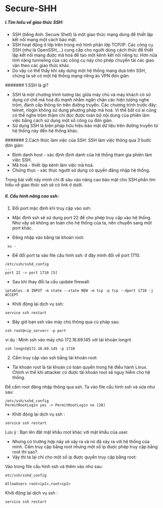 Secure-SHH
==========
##### I.Tìm hiểu về giao thức SSH:

- SSH (tiếng Anh: Secure Shell) là một giao thức mạng dùng để thiết lập kết nối mạng một cách bảo mật. 
- SSH hoạt động ở lớp trên trong mô hình phân lớp TCP/IP. Các công cụ SSH (như là OpenSSH,...) cung cấp cho người dùng cách thức để thiết lập kết nối mạng được mã hoá để tạo một kênh kết nối riêng tư. Hơn nữa tính năng tunneling của các công cụ này cho phép chuyển tải các giao vận theo các giao thức khác. 
- Do vậy có thể thấy khi xây dựng một hệ thống mạng dựa trên SSH, chúng ta sẽ có một hệ thống mạng riêng ảo VPN đơn giản.

####### 1.SSH là gì?
- SSH là một chương trình tương tác giữa máy chủ và máy khách có sử dụng cơ chế mã hoá đủ mạnh nhằm ngăn chặn các hiện tượng nghe trộm, đánh cắp thông tin trên đường truyền. Các chương trình trước đây: telnet, rlogin không sử dụng phương pháp mã hoá. Vì thế bất cứ ai cũng có thể nghe trộm thậm chí đọc được toàn bộ nội dung của phiên làm việc bằng cách sử dụng một số công cụ đơn giản.
- Sử dụng SSH là biện pháp hữu hiệu bảo mật dữ liệu trên đường truyền từ hệ thống này đến hệ thống khác.

####### 2.Cách thức làm việc của SSH:
SSH làm việc thông qua 3 bước đơn giản:

- Định danh host - xác định định danh của hệ thống tham gia phiên làm việc SSH.
- Mã hoá - thiết lập kênh làm việc mã hoá.
- Chứng thực - xác thực người sử dụng có quyền đăng nhập hệ thống.

Trong bài viết này mình chỉ đi sâu vào nâng cao bảo mật cho SSH.phần tìm hiều về giao thức ssh sẽ có link ở dưới.

##### II. Cấu hình nâng cao ssh:

1. Đổi port mặc định khi truy cập vào ssh:
- Mặc định ssh sẽ sử dụng port 22 để cho phép truy cập vào hệ thống. Như vậy sẽ không an toàn cho hệ thống của ta, nên chuyển sang một port khác.

- Đăng nhập vào bằng tài khoản root:
```
 su -
```
- Để đổi port ta vào file cấu hình ssh: ở đây mình đổi về port 1710.
```
/etc/ssh/sshd_config
...
port 22 -> port 1710 [5]
```
- Sau khi thay đổi ta cấu update firewall:
```
iptables -A INPUT -m state --state NEW -m tcp -p tcp --dport 1710 -j ACCEPT
```
- Khởi động lại dịch  vụ ssh:
```
service ssh restart
```
- Bây giờ bạn ssh vào máy chủ thông qua cú pháp sau:
```
ssh root@<ip_server> -p port
```
ví dụ : Mình ssh vào máy chủ 172.16.69.145 với tài khoản longnt
```
ssh longnt@172.16.69.145 -p 1710 
```
2. Cấm truy cập vào ssh bằng tài khoản root:

- Tài khoản root là tài khoản có toàn quyền trong hệ điều hành Linux. Chính vì thế khi attacker có được tài khoản root sẽ nguy hiểm cho hệ thống.

Để cấm root đăng nhập thông qua ssh. Ta vào file cấu hình ssh và sửa như sau:

```
/etc/ssh/sshd_config
PermitRootLogin yes -> PermitRootLogin no [28]
```
- Khởi động lại dịch vụ ssh :
```
service ssh restart
```

Lưu ý : Bạn lên đăt mật khẩu root khác với mật khẩu của user.

- Nhưng có trường hợp này sẽ xảy ra và nó đã xảy ra với hệ thống của mình. Cấm truy cập bằng root nhưng một số ip được phép truy cập bằng root thì sao?.
- Vậy thì ta lại chỉ cho một số ip được quyền truy cập bằng root:

Vào trong file cấu hình ssh và thêm vào như sau:
```
etc/ssh/sshd_config

AllowUsers root<ip1>,root<ip2>
```
Khởi động lại dịch vụ ssh :
```
service ssh restart
```


















